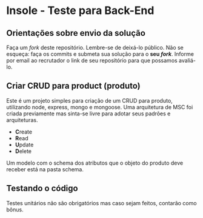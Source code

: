 # Insole - Teste para Back-End

## Orientações sobre envio da solução
Faça um _fork_ deste repositório. Lembre-se de deixá-lo público. Não se esqueça: faça os commits e submeta sua solução para o **seu _fork_**. Informe por email ao recrutador o link de seu repositório para que possamos avaliá-lo.

## Criar CRUD para product (produto)
Este é um projeto simples para criação de um CRUD para produto, utilizando node, express, mongo e mongoose.
Uma arquitetura de MSC foi criada previamente mas sinta-se livre para adotar seus padrões e arquiteturas.

<ul>
    <li><b>C</b>reate</li>
    <li><b>R</b>ead</li>
    <li><b>U</b>pdate</li>
    <li><b>D</b>elete</li>
</ul>


Um modelo com o schema dos atributos que o objeto do produto deve receber está na pasta schema.


## Testando o código
Testes unitários não são obrigatórios mas caso sejam feitos, contarão como bônus.
